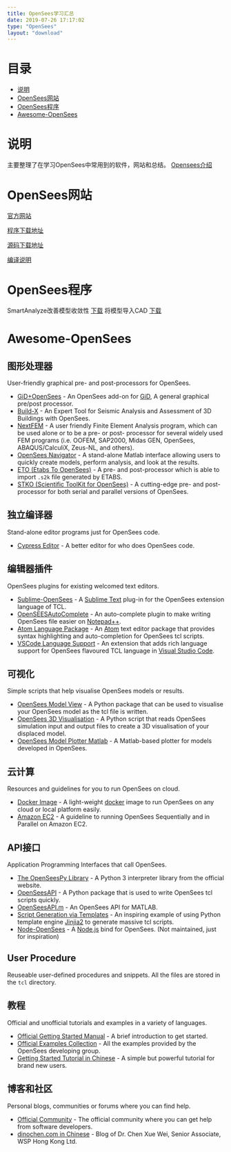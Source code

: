 ```yaml
---
title: OpenSees学习汇总
date: 2019-07-26 17:17:02
type: "OpenSees"
layout: "download"
---
```

# 目录
* [说明](#说明)
* [OpenSees网站](#OpenSees网站)
* [OpenSees程序](#OpenSees程序)
* [Awesome-OpenSees](#Awesome-OpenSees)

# 说明

主要整理了在学习OpenSees中常用到的软件，网站和总结。
[Opensees介绍]( https://guohaoxin.top/2019/09/30/2019-opensees/ )
# OpenSees网站

[官方网站]( http://opensees.berkeley.edu/index.php )

[程序下载地址]( http://opensees.berkeley.edu/OpenSees/user/download.php )

[源码下载地址]( https://github.com/OpenSees/OpenSees )

[编译说明]( https://www.youtube.com/watch?v=cOsAYr6zVwM )


# OpenSees程序

SmartAnalyze改善模型收敛性  [下载](/OpenSees/SmartAnalyze.tcl)
将模型导入CAD  [下载](/OpenSees/PlotOPS2CAD.zip)

# Awesome-OpenSees

## 图形处理器
User-friendly graphical pre- and post-processors for OpenSees.

* [GiD+OpenSees](http://gidopensees.rclab.civil.auth.gr/) - An OpenSees add-on for [GiD](https://www.gidhome.com/download/), A general graphical pre/post processor. 
* [Build-X](https://www.buildx4opensees.eu/) - An Expert Tool for Seismic Analysis and Assessment of 3D Buildings with OpenSees. 
* [NextFEM](http://www.nextfem.it/it/home/) - A user friendly Finite Element Analysis program, which can be used alone or to be a pre- or post- processor for several widely used FEM programs (i.e. OOFEM, SAP2000, Midas GEN, OpenSees, ABAQUS/CalculiX, Zeus-NL, and others).
* [OpenSees Navigator](http://openseesnavigator.berkeley.edu/) - A stand-alone Matlab interface allowing users to quickly create models, perform analysis, and look at the results. 
* [ETO (Etabs To OpenSees)](http://www.dinochen.com/article.asp?id=149) - A pre- and post-processor which is able to import `.s2k` file generated by ETABS. 
* [STKO (Scientific ToolKit for OpenSees)](https://asdeasoft.net/?product-stko) - A cutting-edge pre- and post-processor for both serial and parallel versions of OpenSees. 

## 独立编译器
Stand-alone editor programs just for OpenSees code.

* [Cypress Editor](http://cypress.hrshojaie.com/en-us/default.aspx) - A better editor for who does OpenSees code. 

## 编辑器插件
OpenSees plugins for existing welcomed text editors.

* [Sublime-OpenSees](https://packagecontrol.io/packages/OpenSees) - A [Sublime Text](https://www.sublimetext.com/) plug-in for the OpenSees extension language of TCL. 
* [OpenSEESAutoComplete](https://github.com/Hanlin-Dong/OpenSEESAutoComplete) - An auto-complete plugin to make writing OpenSees file easier on [Notepad++](https://notepad-plus-plus.org/). 
* [Atom Language Package](https://github.com/jamesmaguire/language-opensees) - An [Atom](https://atom.io/) text editor package that provides syntax highlighting and auto-completion for OpenSees tcl scripts. 
* [VSCode Language Support](https://github.com/jamesmaguire/vscode-language-opensees) - An extension that adds rich language support for OpenSees flavoured TCL language in [Visual Studio Code](https://code.visualstudio.com/). 

## 可视化
Simple scripts that help visualise OpenSees models or results.

* [OpenSees Model View](https://github.com/jamesmaguire/opensees-model-view) - A Python package that can be used to visualise your OpenSees model as the tcl file is written. 
* [OpenSees 3D Visualisation](https://github.com/jamesmaguire/opensees-3d-visualisation) - A Python script that reads OpenSees simulation input and output files to create a 3D visualisation of your displaced model. 
* [OpenSees Model Plotter Matlab](https://github.com/gerardjoreilly/OpenSees-Model-Plotter-Matlab) - A Matlab-based plotter for models developed in OpenSees. 

## 云计算
Resources and guidelines for you to run OpenSees on cloud.

* [Docker Image](https://hub.docker.com/r/hanlindong/opensees/) - A light-weight [docker](https://www.docker.com/) image to run OpenSees on any cloud or local platform easily.
* [Amazon EC2](http://opensees.berkeley.edu/wiki/index.php/AmazonEC2) - A guideline to running OpenSees Sequentially and in Parallel on Amazon EC2. 
## API接口
Application Programming Interfaces that call OpenSees.

* [The OpenSeesPy Library](http://openseespydoc.readthedocs.io) - A Python 3 interpreter library from the official website. 
* [OpenSeesAPI](https://github.com/nassermarafi/OpenSeesAPI) - A Python package that is used to write OpenSees tcl scripts quickly. 
* [OpenSeesAPI.m](https://github.com/andrewdsen/OpenSeesAPI.m) - An OpenSees API for MATLAB. 
* [Script Generation via Templates](https://github.com/ucgmsim/OpenSees_script-generation) - An inspiring example of using Python template engine [Jinjia2](http://jinja.pocoo.org/) to generate massive tcl scripts. 
* [Node-OpenSees](https://github.com/lge88/node-opensees) - A [Node.js](https://nodejs.org/) bind for OpenSees. (Not maintained, just for inspiration) 

## User Procedure
Reuseable user-defined procedures and snippets. All the files are stored in the `tcl` directory.

## 教程
Official and unofficial tutorials and examples in a variety of languages.

* [Official Getting Started Manual](http://opensees.berkeley.edu/wiki/index.php/Getting_Started) - A brief introduction to get started.
* [Official Examples Collection](http://opensees.berkeley.edu/wiki/index.php/Examples) - All the examples provided by the OpenSees developing group.
* [Getting Started Tutorial in Chinese](http://www.hanlindong.com/2017/opensees-bootstrap/) - A simple but powerful tutorial for brand new users.

## 博客和社区
Personal blogs, communities or forums where you can find help.

* [Official Community](http://opensees.berkeley.edu/community/index.php) - The official community where you can get help from software developers.
* [dinochen.com in Chinese](http://dinochen.com/) - Blog of Dr. Chen Xue Wei, Senior Associate, WSP Hong Kong Ltd. 
